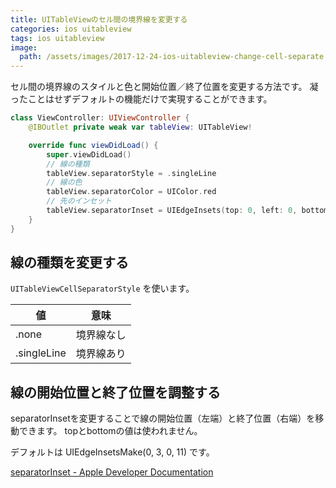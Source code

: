 ```yaml
---
title: UITableViewのセル間の境界線を変更する
categories: ios uitableview
tags: ios uitableview
image:
  path: /assets/images/2017-12-24-ios-uitableview-change-cell-separate.jpg
---
```

セル間の境界線のスタイルと色と開始位置／終了位置を変更する方法です。
凝ったことはせずデフォルトの機能だけで実現することができます。

```swift
class ViewController: UIViewController {
    @IBOutlet private weak var tableView: UITableView!

    override func viewDidLoad() {
        super.viewDidLoad()
        // 線の種類
        tableView.separatorStyle = .singleLine
        // 線の色
        tableView.separatorColor = UIColor.red
        // 先のインセット
        tableView.separatorInset = UIEdgeInsets(top: 0, left: 0, bottom: 0, right: 0)
    }
}
```

## 線の種類を変更する

`UITableViewCellSeparatorStyle` を使います。

|値|意味|
|----|----|
|.none|境界線なし|
|.singleLine|境界線あり|

## 線の開始位置と終了位置を調整する

separatorInsetを変更することで線の開始位置（左端）と終了位置（右端）を移動できます。
topとbottomの値は使われません。

デフォルトは UIEdgeInsetsMake(0, 3, 0, 11) です。

[separatorInset - Apple Developer Documentation](https://developer.apple.com/documentation/uikit/uitableview/1614851-separatorinset)
